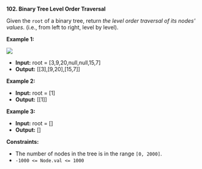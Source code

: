 **102.  Binary Tree Level Order Traversal**

Given the  `root`  of a binary tree, return  _the level order traversal of its nodes' values_. (i.e., from left to right, level by level).

**Example 1:**

![](https://assets.leetcode.com/uploads/2021/02/19/tree1.jpg)

 - **Input:** root = [3,9,20,null,null,15,7]
 -    **Output:** [[3],[9,20],[15,7]]

**Example 2:**

 - **Input:** root = [1]
 -    **Output:** [[1]]

**Example 3:**

 - **Input:** root = []
 -    **Output:** []

**Constraints:**

-   The number of nodes in the tree is in the range  `[0, 2000]`.
-   `-1000 <= Node.val <= 1000`
